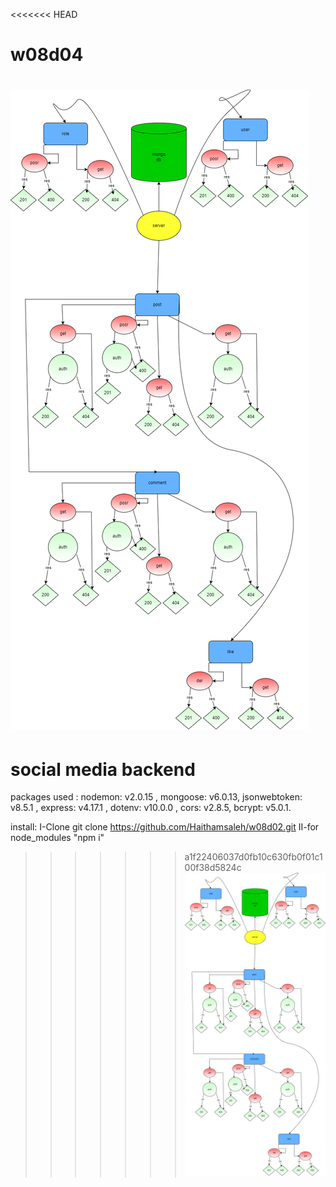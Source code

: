 <<<<<<< HEAD
# w08d04

![This is an image](./84.png)
=======
# social media backend


packages used :
nodemon: v2.0.15 ,
mongoose: v6.0.13,
jsonwebtoken: v8.5.1 ,
express: v4.17.1 ,
dotenv: v10.0.0 ,
cors: v2.8.5,
bcrypt: v5.0.1.

install:
I-Clone git clone https://github.com/Haithamsaleh/w08d02.git 
II-for node_modules "npm i"
>>>>>>> a1f22406037d0fb10c630fb0f01c100f38d5824c
![This is an image](./84.png)